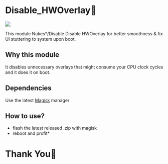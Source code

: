 # Disable_HWOverlay🍉
<p align="left">
  <img src="https://img.shields.io/github/downloads/Nayemhasan/Disable-HWOverlays/total?style=social">
</p>

This module Nukes*/Disable Disable HWOverlay for better smoothness & fix UI stuttering to system upon boot.

## Why this module 
It disables unnecessary overlays that might consume your CPU clock cycles and it does it on boot.

## Dependencies
Use the latest [Magisk](https://magiskmanager.com/) manager

## How to use?
 - flash the latest released .zip with magisk
 - reboot and profit*

# Thank You🍉
